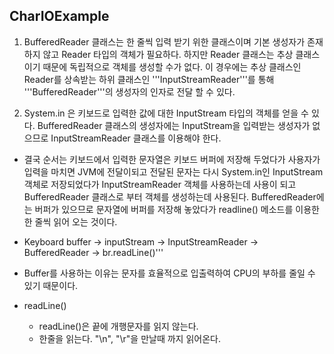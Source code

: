  ## CharIOExample
 
 
 1. BufferedReader 클래스는 한 줄씩 입력 받기 위한 클래스이며 기본 생성자가 존재하지 않고 Reader 타입의 객체가 필요하다. 하지만 Reader 클래스는 추상 클래스이기 때문에 독립적으로 객체를 생성할 수가 없다. 이 경우에는 추상 클래스인 Reader를 상속받는 하위 클래스인 '''InputStreamReader'''를 통해 '''BufferedReader'''의 생성자의 인자로 전달 할 수 있다.
  
 1. System.in 은 키보드로 입력한 값에 대한 InputStream 타입의 객체를 얻을 수 있다. BufferedReader 클래스의 생성자에는 InputStream을 입력받는 생성자가 없으므로 InputStreamReader 클래스를 이용해야 한다.
 
 *  결국 순서는 키보드에서 입력한 문자열은 키보드 버퍼에 저장해 두었다가 사용자가 입력을 마치면 JVM에 전달이되고 전달된 문자는 다시 System.in인 InputStream 객체로 저장되었다가 InputStreamReader 객체를 사용하는데 사용이 되고 BufferedReader 클래스로 부터 객체를 생성하는데 사용된다. BufferedReader에는 버퍼가 있으므로 문자열에 버퍼를 저장해 놓았다가 readline() 메소드를 이용한 한 줄씩 읽어 오는 것이다.
 * Keyboard buffer -> inputStream -> InputStreamReader -> BufferedReader -> br.readLine()'''
 
 * Buffer를 사용하는 이유는 문자를 효율적으로 입출력하여 CPU의 부하를 줄일 수 있기 때문이다.
 
 * readLine()
    * readLine()은 끝에 개행문자를 읽지 않는다.
    * 한줄을 읽는다. "\n", "\r"을 만날때 까지 읽어온다.
  